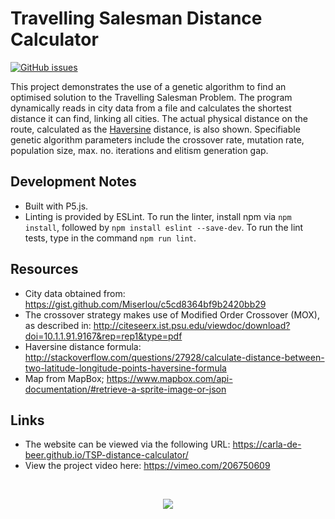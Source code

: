 # Travelling Salesman Distance Calculator
[![GitHub issues](https://img.shields.io/github/issues/Carla-de-Beer/TSP-Distance-Calculator.svg?style=flat-square)](https://github.com/Carla-de-Beer/TSP-Distance-Calculator/issues)

This project demonstrates the use of a genetic algorithm to find an optimised solution to the Travelling Salesman Problem. The program dynamically reads in city data from a file and calculates the shortest distance it can find, linking all cities. The actual physical distance on the route, calculated as the [Haversine](https://en.wikipedia.org/wiki/Haversine_formula) distance, is also shown. Specifiable genetic algorithm parameters include the crossover rate, mutation rate, population size, max. no. iterations and elitism generation gap.

## Development Notes
* Built with P5.js.
* Linting is provided by ESLint. To run the linter, install npm via `npm install`, followed by `npm install eslint --save-dev`. To run the lint tests, type in the command `npm run lint`.

## Resources
* City data obtained from: https://gist.github.com/Miserlou/c5cd8364bf9b2420bb29
* The crossover strategy makes use of Modified Order Crossover (MOX), as described in:
http://citeseerx.ist.psu.edu/viewdoc/download?doi=10.1.1.91.9167&rep=rep1&type=pdf
* Haversine distance formula:
http://stackoverflow.com/questions/27928/calculate-distance-between-two-latitude-longitude-points-haversine-formula
* Map from MapBox; https://www.mapbox.com/api-documentation/#retrieve-a-sprite-image-or-json

## Links
* The website can be viewed via the following URL: https://carla-de-beer.github.io/TSP-distance-calculator/
* View the project video here: https://vimeo.com/206750609

</br>
<p align="center">
  <img src="gif/TSP Distance Calculator.gif"/>
</p>
